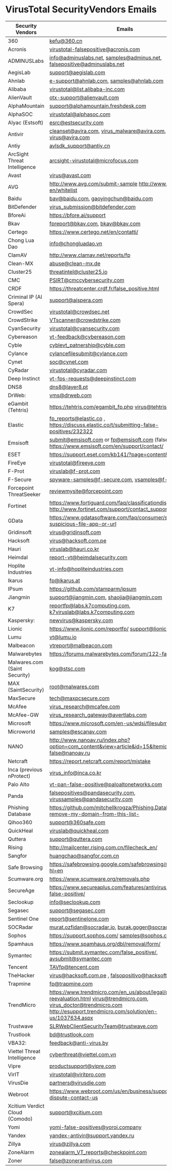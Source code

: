 # VirusTotal SecurityVendors Emails

| **Security Vendors**           | **Emails**                                                                                                                                                                           |
|--------------------------------|---------------------------------------------------------------------------------------------------------------------------------------------------------------------------------------|
| 360                            | kefu@360.cn                                                                                                                                                                           |
| Acronis                        | virustotal-falsepositive@acronis.com                                                                                                                                                  |
| ADMINUSLabs                    | info@adminuslabs.net, samples@adminus.net, falsepositive@adminuslabs.net                                                                                                              |
| AegisLab                       | support@aegislab.com                                                                                                                                                                  |
| Ahnlab                         | e-support@ahnlab.com, samples@ahnlab.com                                                                                                                                              |
| Alibaba                        | virustotal@list.alibaba-inc.com                                                                                                                                                       |
| AlienVault                     | otx-support@alienvault.com                                                                                                                                                            |
| AlphaMountain                  | support@alphamountain.freshdesk.com                                                                                                                                                   |
| AlphaSOC                       | virustotal@alphasoc.com                                                                                                                                                               |
| Alyac (Estsoft)                | esrc@estsecurity.com                                                                                                                                                                  |
| Antivir                        | cleanset@avira.com, virus_malware@avira.com, virus@avira.com                                                                                                                          |
| Antiy                          | avlsdk_support@antiy.cn                                                                                                                                                               |
| ArcSight Threat Intelligence   | arcsight-virustotal@microfocus.com                                                                                                                                                    |
| Avast                          | virus@avast.com                                                                                                                                                                       |
| AVG                            | http://www.avg.com/submit-sample http://www.avg.com/us-en/whitelist                                                                                                                   |
| Baidu                          | bav@baidu.com, gaoyingchun@baidu.com                                                                                                                                                  |
| BitDefender                    | virus_submission@bitdefender.com                                                                                                                                                      |
| BforeAi                        | https://bfore.ai/support                                                                                                                                                              |
| Bkav                           | fpreport@bkav.com, bkav@bkav.com                                                                                                                                                      |
| Certego                        | https://www.certego.net/en/contatti/                                                                                                                                                  |
| Chong Lua Dao                  | info@chongluadao.vn                                                                                                                                                                   |
| ClamAV                         | http://www.clamav.net/reports/fp                                                                                                                                                      |
| Clean-MX                       | abuse@clean-mx.de                                                                                                                                                                     |
| Cluster25                      | threatintel@cluster25.io                                                                                                                                                              |
| CMC                            | PSIRT@cmccybersecurity.com                                                                                                                                                            |
| CRDF                           | https://threatcenter.crdf.fr/false_positive.html                                                                                                                                      |
| Criminal IP (AI Spera)         | support@aispera.com                                                                                                                                                                   |
| CrowdSec                       | virustotal@crowdsec.net                                                                                                                                                               |
| CrowdStrike                    | VTscanner@crowdstrike.com                                                                                                                                                             |
| CyanSecurity                   | virustotal@cyansecurity.com                                                                                                                                                           |
| Cybereason                     | vt-feedback@cybereason.com                                                                                                                                                            |
| Cyble                          | cyblevt_patnership@cyble.com                                                                                                                                                          |
| Cylance                        | cylancefilesubmit@cylance.com                                                                                                                                                         |
| Cynet                          | soc@cynet.com                                                                                                                                                                         |
| CyRadar                        | virustotal@cyradar.com                                                                                                                                                                |
| Deep Instinct                  | vt-fps-requests@deepinstinct.com                                                                                                                                                      |
| DNS8                           | dns8@layer8.pt                                                                                                                                                                        |
| DrWeb:                         | vms@drweb.com                                                                                                                                                                         |
| eGambit (Tehtris)              | https://tehtris.com/egambit_fp.php virus@tehtris.com                                                                                                                                  |
| Elastic                        | fp_reports@elastic.co , https://discuss.elastic.co/t/submitting-false-positives/232322                                                                                                |
| Emsisoft                       | submit@emsisoft.com or fp@emsisoft.com (false positives) https://www.emsisoft.com/en/support/contact/                                                                                 |
| ESET                           | https://support.eset.com/kb141/?page=content&id=SOLN141                                                                                                                               |
| FireEye                        | virustotal@fireeye.com                                                                                                                                                                |
| F-Prot                         | viruslab@f-prot.com                                                                                                                                                                   |
| F-Secure                       | spyware-samples@f-secure.com, vsamples@f-secure.com                                                                                                                                   |
| Forcepoint ThreatSeeker        | reviewmysite@forcepoint.com                                                                                                                                                           |
| Fortinet                       | https://www.fortiguard.com/faq/classificationdispute http://www.fortinet.com/support/contact_support.html                                                                             |
| GData                          | https://www.gdatasoftware.com/faq/consumer/submit-a-suspicious-file-app-or-url                                                                                                        |
| Gridinsoft                     | virus@gridinsoft.com                                                                                                                                                                  |
| Hacksoft                       | virus@hacksoft.com.pe                                                                                                                                                                 |
| Hauri                          | viruslab@hauri.co.kr                                                                                                                                                                  |
| Heimdal                        | report-vt@heimdalsecurity.com                                                                                                                                                         |
| Hoplite Industries             | vt-info@hopliteindustries.com                                                                                                                                                         |
| Ikarus                         | fp@ikarus.at                                                                                                                                                                          |
| IPsum                          | https://github.com/stamparm/ipsum                                                                                                                                                     |
| Jiangmin                       | support@jiangmin.com, shaojia@jiangmin.com                                                                                                                                            |
| K7                             | reportfp@labs.k7computing.com, k7viruslab@labs.k7computing.com                                                                                                                        |
| Kaspersky:                     | newvirus@kaspersky.com                                                                                                                                                                |
| Lionic                         | https://www.lionic.com/reportfp/ support@lionic.com                                                                                                                                   |
| Lumu                           | vt@lumu.io                                                                                                                                                                            |
| Malbeacon                      | vtreport@malbeacon.com                                                                                                                                                                |
| Malwarebytes                   | https://forums.malwarebytes.com/forum/122-false-positives/                                                                                                                            |
| Malwares.com (Saint Security)  | kog@stsc.com                                                                                                                                                                          |
| MAX (SaintSecurity)            | root@malwares.com                                                                                                                                                                     |
| MaxSecure                      | tech@maxpcsecure.com                                                                                                                                                                  |
| McAfee                         | virus_research@mcafee.com                                                                                                                                                             |
| McAfee-GW                      | virus_research_gateway@avertlabs.com                                                                                                                                                  |
| Microsoft                      | https://www.microsoft.com/en-us/wdsi/filesubmission                                                                                                                                   |
| Microworld                     | samples@escanav.com                                                                                                                                                                   |
| NANO                           | http://www.nanoav.ru/index.php?option=com_content&view=article&id=15&Itemid=83&lang=en false@nanoav.ru                                                                                |
| Netcraft                       | https://report.netcraft.com/report/mistake                                                                                                                                            |
| Inca (previous nProtect)       | virus_info@inca.co.kr                                                                                                                                                                 |
| Palo Alto                      | vt-pan-false-positive@paloaltonetworks.com                                                                                                                                            |
| Panda                          | falsepositives@pandasecurity.com, virussamples@pandasecurity.com                                                                                                                      |
| Phishing Database              | https://github.com/mitchellkrogza/Phishing.Database#please-remove-my-domain-from-this-list-                                                                                           |
| Qihoo360                       | support@360safe.com                                                                                                                                                                   |
| QuickHeal                      | viruslab@quickheal.com                                                                                                                                                                |
| Quttera                        | support@quttera.com                                                                                                                                                                   |
| Rising                         | http://mailcenter.rising.com.cn/filecheck_en/                                                                                                                                         |
| Sangfor                        | huangchao@sangfor.com.cn                                                                                                                                                              |
| Safe Browsing                  | https://safebrowsing.google.com/safebrowsing/report_error/?hl=en                                                                                                                      |
| Scumware.org                   | https://www.scumware.org/removals.php                                                                                                                                                 |
| SecureAge                      | https://www.secureaplus.com/features/antivirus/report-false-positive/                                                                                                                 |
| Seclookup                      | info@seclookup.com                                                                                                                                                                    |
| Segasec                        | support@segasec.com                                                                                                                                                                   |
| Sentinel One                   | report@sentinelone.com                                                                                                                                                                |
| SOCRadar                       | murat.ozfidan@socradar.io, burak.goger@socradar.io                                                                                                                                    |
| Sophos                         | https://support.sophos.com/ samples@sophos.com                                                                                                                                        |
| Spamhaus                       | https://www.spamhaus.org/dbl/removal/form/                                                                                                                                            |
| Symantec                       | https://submit.symantec.com/false_positive/, avsubmit@symantec.com                                                                                                                    |
| Tencent                        | TAVfp@tencent.com                                                                                                                                                                     |
| TheHacker                      | virus@hacksoft.com.pe , falsopositivo@hacksoft.com.pe                                                                                                                                 |
| Trapmine                       | fp@trapmine.com                                                                                                                                                                       |
| TrendMicro                     | https://www.trendmicro.com/en_us/about/legal/detection-reevaluation.html virus@trendmicro.com, virus_doctor@trendmicro.com http://esupport.trendmicro.com/solution/en-us/1037634.aspx |
| Trustwave                      | SLRWebClientSecurityTeam@trustwave.com                                                                                                                                                |
| Trustlook                      | bd@trustlook.com                                                                                                                                                                      |
| VBA32:                         | feedback@anti-virus.by                                                                                                                                                                |
| Viettel Threat Intelligence    | cyberthreat@viettel.com.vn                                                                                                                                                            |
| Vipre                          | productsupport@vipre.com                                                                                                                                                              |
| VirIT                          | virustotal@viritpro.com                                                                                                                                                               |
| VirusDie                       | partners@virusdie.com                                                                                                                                                                 |
| Webroot                        | https://www.webroot.com/us/en/business/support/vendor-dispute-contact-us                                                                                                              |
| Xcitium Verdict Cloud (Comodo) | support@xcitium.com                                                                                                                                                                   |
| Yomi                           | yomi-false-positives@yoroi.company                                                                                                                                                    |
| Yandex                         | yandex-antivir@support.yandex.ru                                                                                                                                                      |
| Zillya                         | virus@zillya.com                                                                                                                                                                      |
| ZoneAlarm                      | zonealarm_VT_reports@checkpoint.com                                                                                                                                                   |
| Zoner                          | false@zonerantivirus.com                                                                                                                                                              |
